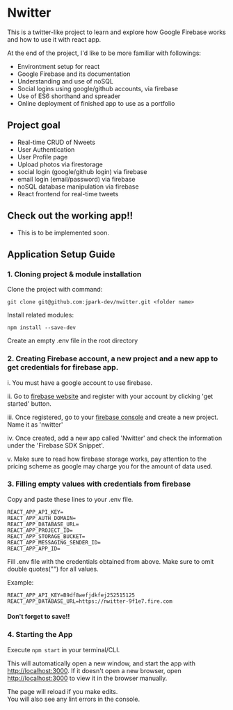 # Nwitter
This is a twitter-like project to learn and explore how Google Firebase works and how to use it with react app.

At the end of the project, I'd like to be more familiar with followings:
- Environtment setup for react
- Google Firebase and its documentation
- Understanding and use of noSQL
- Social logins using google/github accounts, via firebase
- Use of ES6 shorthand and spreader
- Online deployment of finished app to use as a portfolio

## Project goal
- Real-time CRUD of Nweets
- User Authentication
- User Profile page
- Upload photos via firestorage
- social login (google/github login) via firebase
- email login (email/password) via firebase
- noSQL database manipulation via firebase
- React frontend for real-time tweets

## Check out the working app!!
- This is to be implemented soon.

## Application Setup Guide

### 1. Cloning project & module installation

Clone the project with command:
```
git clone git@github.com:jpark-dev/nwitter.git <folder name>
```

Install related modules:
```
npm install --save-dev
```

Create an empty .env file in the root directory

### 2. Creating Firebase account, a new project and a new app to get credentials for firebase app.
i. You must have a google account to use firebase.

ii. Go to [firebase website](https://firebase.google.com) and register with your account by clicking 'get started' button.

iii. Once registered, go to your [firebase console](https://console.firebase.google.com/) and create a new project. Name it as 'nwitter'

iv. Once created, add a new app called 'Nwitter' and check the information under the 'Firebase SDK Snippet'.

v. Make sure to read how firebase storage works, pay attention to the pricing scheme as google may charge you for the amount of data used.

### 3. Filling empty values with credentials from firebase

Copy and paste these lines to your .env file.
```
REACT_APP_API_KEY=
REACT_APP_AUTH_DOMAIN=
REACT_APP_DATABASE_URL=
REACT_APP_PROJECT_ID=
REACT_APP_STORAGE_BUCKET=
REACT_APP_MESSAGING_SENDER_ID=
REACT_APP_APP_ID=
```
Fill .env file with the credentials obtained from above.
Make sure to omit double quotes("") for all values.

Example:

```
REACT_APP_API_KEY=B9df8wefjdkfej252515125
REACT_APP_DATABASE_URL=https://nwitter-9f1e7.fire.com
```

#### Don't forget to save!!

### 4. Starting the App
Execute `npm start` in your terminal/CLI.

This will automatically open a new window, and start the app with [http://localhost:3000](http://localhost:3000).
If it doesn't open a new browser, open [http://localhost:3000](http://localhost:3000) to view it in the browser manually.

The page will reload if you make edits.<br />
You will also see any lint errors in the console.

